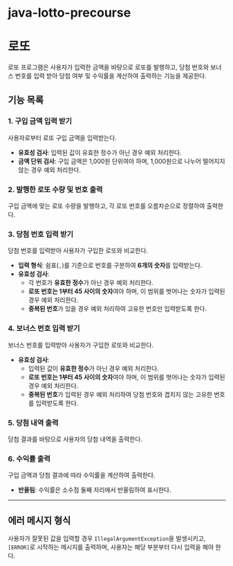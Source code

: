 # java-lotto-precourse
# 로또

로또 프로그램은 사용자가 입력한 금액을 바탕으로 로또를 발행하고, 당첨 번호와 보너스 번호를 입력 받아 당첨 여부 및 수익률을 계산하여 출력하는 기능을 제공한다.

## 기능 목록

### 1. 구입 금액 입력 받기
사용자로부터 로또 구입 금액을 입력받는다. 
- **유효성 검사**: 입력된 값이 유효한 정수가 아닌 경우 예외 처리한다.
- **금액 단위 검사**: 구입 금액은 1,000원 단위여야 하며, 1,000원으로 나누어 떨어지지 않는 경우 예외 처리한다.

### 2. 발행한 로또 수량 및 번호 출력
구입 금액에 맞는 로또 수량을 발행하고, 각 로또 번호를 오름차순으로 정렬하여 출력한다.

### 3. 당첨 번호 입력 받기
당첨 번호를 입력받아 사용자가 구입한 로또와 비교한다.
- **입력 형식**: 쉼표(`,`)를 기준으로 번호를 구분하여 **6개의 숫자**를 입력받는다.
- **유효성 검사**:
  - 각 번호가 **유효한 정수**가 아닌 경우 예외 처리한다.
  - **로또 번호는 1부터 45 사이의 숫자**여야 하며, 이 범위를 벗어나는 숫자가 입력된 경우 예외 처리한다.
  - **중복된 번호**가 있을 경우 예외 처리하여 고유한 번호만 입력받도록 한다.

### 4. 보너스 번호 입력 받기
보너스 번호를 입력받아 사용자가 구입한 로또와 비교한다.
- **유효성 검사**:
  - 입력된 값이 **유효한 정수**가 아닌 경우 예외 처리한다.
  - **로또 번호는 1부터 45 사이의 숫자**여야 하며, 이 범위를 벗어나는 숫자가 입력된 경우 예외 처리한다.
  - **중복된 번호**가 입력된 경우 예외 처리하여 당첨 번호와 겹치지 않는 고유한 번호를 입력받도록 한다.

### 5. 당첨 내역 출력
당첨 결과를 바탕으로 사용자의 당첨 내역을 출력한다.

### 6. 수익률 출력
구입 금액과 당첨 결과에 따라 수익률을 계산하여 출력한다.
- **반올림**: 수익률은 소수점 둘째 자리에서 반올림하여 표시한다.

---

## 에러 메시지 형식
사용자가 잘못된 값을 입력할 경우 `IllegalArgumentException`을 발생시키고, `[ERROR]`로 시작하는 메시지를 출력하며, 사용자는 해당 부분부터 다시 입력을 해야 한다.
